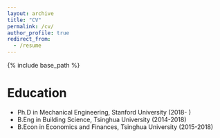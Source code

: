 ```yaml
---
layout: archive
title: "CV"
permalink: /cv/
author_profile: true
redirect_from:
  - /resume
---
```


{% include base_path %}

Education
======
* Ph.D in Mechanical Engineering, Stanford University (2018- )
* B.Eng in Building Science, Tsinghua University (2014-2018)
* B.Econ in Economics and Finances, Tsinghua University (2015-2018)
